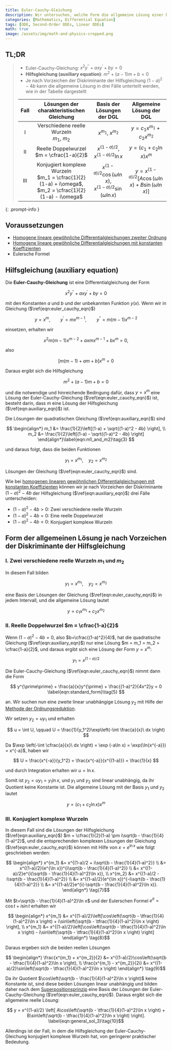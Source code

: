```yaml
---
title: Euler-Cauchy-Gleichung
description: Wir untersuchen, welche Form die allgemeine Lösung einer homogenen linearen gewöhnlichen Differentialgleichung mit konstanten Koeffizienten annimmt, abhängig vom Vorzeichen der Diskriminante der charakteristischen Gleichung.
categories: [Mathematics, Differential Equation]
tags: [ODE, Second-Order ODEs, Linear ODEs]
math: true
image: /assets/img/math-and-physics-cropped.png
---
```


## TL;DR
> - Euler-Cauchy-Gleichung: $x^2y^{\prime\prime} + axy^{\prime} + by = 0$
> - **Hilfsgleichung (auxiliary equation)**: $m^2 + (a-1)m + b = 0$
> - Je nach Vorzeichen der Diskriminante der Hilfsgleichung $(1-a)^2 - 4b$ kann die allgemeine Lösung in drei Fälle unterteilt werden, wie in der Tabelle dargestellt
>
> | Fall | Lösungen der charakteristischen Gleichung | Basis der Lösungen der DGL | Allgemeine Lösung der DGL |
> | :---: | :---: | :---: | :---: |
> | I | Verschiedene reelle Wurzeln<br>$m_1$, $m_2$ | $x^{m_1}$, $x^{m_2}$ | $y = c_1 x^{m_1} + c_2 x^{m_2}$ |
> | II | Reelle Doppelwurzel<br> $m = \cfrac{1-a}{2}$ | $x^{(1-a)/2}$, $x^{(1-a)/2}\ln{x}$ | $y = (c_1 + c_2 \ln x)x^m$ |
> | III | Konjugiert komplexe Wurzeln<br> $m_1 = \cfrac{1}{2}(1-a) + i\omega$, <br> $m_2 = \cfrac{1}{2}(1-a) - i\omega$ | $x^{(1-a)/2}\cos{(\omega \ln{x})}$, <br> $x^{(1-a)/2}\sin{(\omega \ln{x})}$ | $y = x^{(1-a)/2}[A\cos{(\omega \ln{x})} + B\sin{(\omega \ln{x})}]$ |
{: .prompt-info }

## Voraussetzungen
- [Homogene lineare gewöhnliche Differentialgleichungen zweiter Ordnung](/posts/homogeneous-linear-odes-of-second-order/)
- [Homogene lineare gewöhnliche Differentialgleichungen mit konstanten Koeffizienten](/posts/homogeneous-linear-odes-with-constant-coefficients/)
- Eulersche Formel

## Hilfsgleichung (auxiliary equation)
Die **Euler-Cauchy-Gleichung** ist eine Differentialgleichung der Form

$$ x^2y^{\prime\prime} + axy^{\prime} + by = 0 \label{eqn:euler_cauchy_eqn}\tag{1} $$

mit den Konstanten $a$ und $b$ und der unbekannten Funktion $y(x)$. Wenn wir in Gleichung ($\ref{eqn:euler_cauchy_eqn}$)

$$ y=x^m, \qquad y^{\prime}=mx^{m-1}, \qquad y^{\prime\prime}=m(m-1)x^{m-2} $$

einsetzen, erhalten wir

$$ x^2m(m-1)x^{m-2} + axmx^{m-1} + bx^m = 0, $$

also

$$ [m(m-1) + am + b]x^m = 0 $$

Daraus ergibt sich die Hilfsgleichung

$$ m^2 + (a-1)m + b = 0 \label{eqn:auxiliary_eqn}\tag{2} $$

und die notwendige und hinreichende Bedingung dafür, dass $y=x^m$ eine Lösung der Euler-Cauchy-Gleichung ($\ref{eqn:euler_cauchy_eqn}$) ist, besteht darin, dass $m$ eine Lösung der Hilfsgleichung ($\ref{eqn:auxiliary_eqn}$) ist.

Die Lösungen der quadratischen Gleichung ($\ref{eqn:auxiliary_eqn}$) sind

$$ \begin{align*}
m_1 &= \frac{1}{2}\left[(1-a) + \sqrt{(1-a)^2 - 4b} \right], \\
m_2 &= \frac{1}{2}\left[(1-a) - \sqrt{(1-a)^2 - 4b} \right]
\end{align*}\label{eqn:m1_and_m2}\tag{3} $$

und daraus folgt, dass die beiden Funktionen

$$ y_1 = x^{m_1}, \quad y_2 = x^{m_2}$$

Lösungen der Gleichung ($\ref{eqn:euler_cauchy_eqn}$) sind.

Wie bei [homogenen linearen gewöhnlichen Differentialgleichungen mit konstanten Koeffizienten](/posts/homogeneous-linear-odes-with-constant-coefficients/) können wir je nach Vorzeichen der Diskriminante $(1-a)^2 - 4b$ der Hilfsgleichung ($\ref{eqn:auxiliary_eqn}$) drei Fälle unterscheiden:
- $(1-a)^2 - 4b > 0$: Zwei verschiedene reelle Wurzeln
- $(1-a)^2 - 4b = 0$: Eine reelle Doppelwurzel
- $(1-a)^2 - 4b < 0$: Konjugiert komplexe Wurzeln

## Form der allgemeinen Lösung je nach Vorzeichen der Diskriminante der Hilfsgleichung
### I. Zwei verschiedene reelle Wurzeln $m_1$ und $m_2$
In diesem Fall bilden

$$ y_1 = x^{m_1}, \quad y_2 = x^{m_2} $$

eine Basis der Lösungen der Gleichung ($\ref{eqn:euler_cauchy_eqn}$) in jedem Intervall, und die allgemeine Lösung lautet

$$ y = c_1 x^{m_1} + c_2 x^{m_2} \label{eqn:general_sol_1}\tag{4}$$

### II. Reelle Doppelwurzel $m = \cfrac{1-a}{2}$
Wenn $(1-a)^2 - 4b = 0$, also $b=\cfrac{(1-a)^2}{4}$, hat die quadratische Gleichung ($\ref{eqn:auxiliary_eqn}$) nur eine Lösung $m = m_1 = m_2 = \cfrac{1-a}{2}$, und daraus ergibt sich eine Lösung der Form $y = x^m$:

$$ y_1 = x^{(1-a)/2} $$

Die Euler-Cauchy-Gleichung ($\ref{eqn:euler_cauchy_eqn}$) nimmt dann die Form

$$ y^{\prime\prime} + \frac{a}{x}y^{\prime} + \frac{(1-a)^2}{4x^2}y = 0 \label{eqn:standard_form}\tag{5} $$

an. Wir suchen nun eine zweite linear unabhängige Lösung $y_2$ mit Hilfe der [Methode der Ordnungsreduktion](/posts/homogeneous-linear-odes-of-second-order/#ordnungsreduktion).

Wir setzen $y_2=uy_1$ und erhalten

$$ u = \int U, \qquad U = \frac{1}{y_1^2}\exp\left(-\int \frac{a}{x}\ dx \right) $$

Da $\exp \left(-\int \cfrac{a}{x}\ dx \right) = \exp (-a\ln x) = \exp(\ln{x^{-a}}) = x^{-a}$, haben wir

$$ U = \frac{x^{-a}}{y_1^2} = \frac{x^{-a}}{x^{(1-a)}} = \frac{1}{x} $$

und durch Integration erhalten wir $u = \ln x$.

Somit ist $y_2 = uy_1 = y_1 \ln x$, und $y_1$ und $y_2$ sind linear unabhängig, da ihr Quotient keine Konstante ist. Die allgemeine Lösung mit der Basis $y_1$ und $y_2$ lautet

$$ y = (c_1 + c_2 \ln x)x^m \label{eqn:general_sol_2}\tag{6}$$

### III. Konjugiert komplexe Wurzeln
In diesem Fall sind die Lösungen der Hilfsgleichung ($\ref{eqn:auxiliary_eqn}$) $m = \cfrac{1}{2}(1-a) \pm i\sqrt{b - \frac{1}{4}(1-a)^2}$, und die entsprechenden komplexen Lösungen der Gleichung ($\ref{eqn:euler_cauchy_eqn}$) können mit Hilfe von $x=e^{\ln x}$ wie folgt geschrieben werden:

$$ \begin{align*}
x^{m_1} &= x^{(1-a)/2 + i\sqrt{b - \frac{1}{4}(1-a)^2}} \\
&= x^{(1-a)/2}(e^{\ln x})^{i\sqrt{b - \frac{1}{4}(1-a)^2}} \\
&= x^{(1-a)/2}e^{i(\sqrt{b - \frac{1}{4}(1-a)^2}\ln x)}, \\
x^{m_2} &= x^{(1-a)/2 - i\sqrt{b - \frac{1}{4}(1-a)^2}} \\
&= x^{(1-a)/2}(e^{\ln x})^{-i\sqrt{b - \frac{1}{4}(1-a)^2}} \\
&= x^{(1-a)/2}e^{i(-\sqrt{b - \frac{1}{4}(1-a)^2}\ln x)}.
\end{align*} \tag{7}$$

Mit $t=\sqrt{b - \frac{1}{4}(1-a)^2}\ln x$ und der Eulerschen Formel $e^{it} = \cos{t} + i\sin{t}$ erhalten wir

$$ \begin{align*}
x^{m_1} &= x^{(1-a)/2}\left[\cos\left(\sqrt{b - \tfrac{1}{4}(1-a)^2}\ln x \right) + i\sin\left(\sqrt{b - \tfrac{1}{4}(1-a)^2}\ln x \right) \right], \\
x^{m_1} &= x^{(1-a)/2}\left[\cos\left(\sqrt{b - \tfrac{1}{4}(1-a)^2}\ln x \right) - i\sin\left(\sqrt{b - \tfrac{1}{4}(1-a)^2}\ln x \right) \right]
\end{align*} \tag{8}$$

Daraus ergeben sich die beiden reellen Lösungen

$$ \begin{align*}
\frac{x^{m_1} + x^{m_2}}{2} &= x^{(1-a)/2}\cos\left(\sqrt{b - \tfrac{1}{4}(1-a)^2}\ln x \right), \\
\frac{x^{m_1} - x^{m_2}}{2i} &= x^{(1-a)/2}\sin\left(\sqrt{b - \tfrac{1}{4}(1-a)^2}\ln x \right)
\end{align*} \tag{9}$$

Da ihr Quotient $\cos\left(\sqrt{b - \frac{1}{4}(1-a)^2}\ln x \right)$ keine Konstante ist, sind diese beiden Lösungen linear unabhängig und bilden daher nach dem [Superpositionsprinzip](/posts/homogeneous-linear-odes-of-second-order/#superpositionsprinzip) eine Basis der Lösungen der Euler-Cauchy-Gleichung ($\ref{eqn:euler_cauchy_eqn}$). Daraus ergibt sich die allgemeine reelle Lösung:

$$ y = x^{(1-a)/2} \left[ A\cos\left(\sqrt{b - \tfrac{1}{4}(1-a)^2}\ln x \right) + B\sin\left(\sqrt{b - \tfrac{1}{4}(1-a)^2}\ln x \right) \right]. \label{eqn:general_sol_3}\tag{10}$$

Allerdings ist der Fall, in dem die Hilfsgleichung der Euler-Cauchy-Gleichung konjugiert komplexe Wurzeln hat, von geringerer praktischer Bedeutung.
